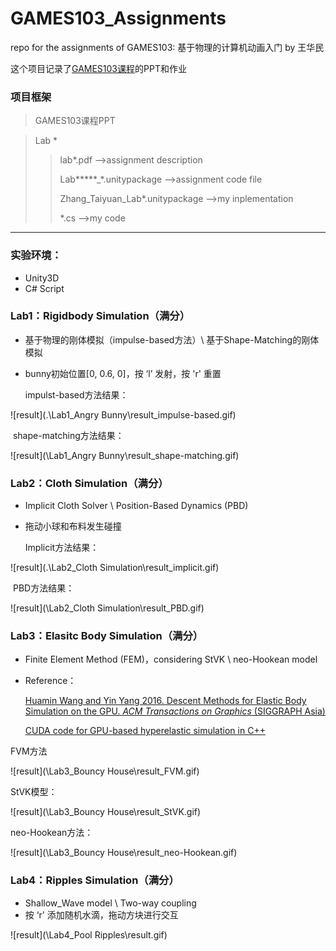 # GAMES103_Assignments

repo for the assignments of GAMES103: 基于物理的计算机动画入门 by 王华民

这个项目记录了[GAMES103课程](http://games-cn.org/games103/)的PPT和作业


### 项目框架

> GAMES103课程PPT

> Lab *
>
> > lab*.pdf  											   ——>assignment description
> >
> > Lab*****_*.unitypackage 						 ——>assignment code file
> >
> > Zhang_Taiyuan_Lab*.unitypackage ——>my inplementation
> >
> > *.cs														——>my code

---

### 实验环境：

- Unity3D
- C# Script

### Lab1：Rigidbody Simulation（满分）

- 基于物理的刚体模拟（impulse-based方法）\  基于Shape-Matching的刚体模拟

- bunny初始位置[0, 0.6, 0]，按 ‘l’ 发射，按 'r' 重置

  impulst-based方法结果：

![result](.\Lab1_Angry Bunny\result_impulse-based.gif)

​	shape-matching方法结果：


![result](\Lab1_Angry Bunny\result_shape-matching.gif)

### Lab2：Cloth Simulation（满分）

- Implicit Cloth Solver \ Position-Based Dynamics (PBD)

- 拖动小球和布料发生碰撞

  Implicit方法结果：

![result](.\Lab2_Cloth Simulation\result_implicit.gif)

​		PBD方法结果：

![result](\Lab2_Cloth Simulation\result_PBD.gif)

### Lab3：Elasitc Body Simulation（满分）

- Finite Element Method (FEM)，considering StVK \ neo-Hookean model

- Reference：

  [Huamin Wang and Yin Yang 2016. Descent Methods for Elastic Body Simulation on the GPU. *ACM Transactions on Graphics* (SIGGRAPH Asia)](https://web.cse.ohio-state.edu/~wang.3602/Wang-2016-DME/Wang-2016-DME.pdf)

  [CUDA code for GPU-based hyperelastic simulation in C++](https://web.cse.ohio-state.edu/~wang.3602/Wang-2016-DME/Wang-2016-DME.zip)

FVM方法

![result](\Lab3_Bouncy House\result_FVM.gif)

StVK模型：

![result](\Lab3_Bouncy House\result_StVK.gif)

neo-Hookean方法：

![result](\Lab3_Bouncy House\result_neo-Hookean.gif)

### Lab4：Ripples Simulation（满分）

- Shallow_Wave model \ Two-way coupling
- 按 ‘r' 添加随机水滴，拖动方块进行交互

![result](\Lab4_Pool Ripples\result.gif)

